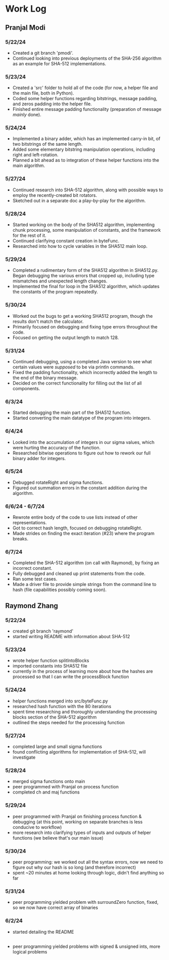 # Work Log

## Pranjal Modi

### 5/22/24

- Created a git branch 'pmodi'.
- Continued looking into previous deployments of the SHA-256 algorithm as an example for SHA-512 implementations.

### 5/23/24

- Created a 'src' folder to hold all of the code (for now, a helper file and the main file, both in Python).
- Coded some helper functions regarding bitstrings, message padding, and zeros padding into the helper file.
- Finished entire message padding functionality (preparation of message *mainly* done).

### 5/24/24

- Implemented a binary adder, which has an implemented carry-in bit, of two bitstrings of the same length.
- Added some elementary bitstring manipulation operations, including right and left-rotation.
- Planned a bit ahead as to integration of these helper functions into the main algorithm.

### 5/27/24

- Continued research into SHA-512 algorithm, along with possible ways to employ the recently-created bit rotators.
- Sketched out in a separate doc a play-by-play for the algorithm.

### 5/28/24

- Started working on the body of the SHA512 algorithm, implementing chunk processing, some manipulation of constants, and the framework for the rest of it.
- Continued clarifying constant creation in byteFunc.
- Researched into how to cycle variables in the SHA512 main loop.

### 5/29/24

- Completed a rudimentary form of the SHA512 algorithm in SHA512.py. Began debugging the various errors that cropped up, including type mismatches and unexpected length changes.
- Implemented the final for loop in the SHA512 algorithm, which updates the constants of the program repeatedly.

### 5/30/24

- Worked out the bugs to get a working SHA512 program, though the results don't match the calculator.
- Primarily focused on debugging and fixing type errors throughout the code.
- Focused on getting the output length to match 128.

### 5/31/24

- Continued debugging, using a completed Java version to see what certain values were *supposed* to be via println commands.
- Fixed the padding functionality, which incorrectly added the length to the end of the binary message.
- Decided on the correct functionality for filling out the list of all components.

### 6/3/24

- Started debugging the main part of the SHA512 function.
- Started converting the main datatype of the program into integers.

### 6/4/24

- Looked into the accumulation of integers in our sigma values, which were hurting the accuracy of the function.
- Researched bitwise operations to figure out how to rework our full binary adder for integers.

### 6/5/24

- Debugged rotateRight and sigma functions.
- Figured out summation errors in the constant addition during the algorithm.

### 6/6/24 - 6/7/24

- Rewrote entire body of the code to use lists instead of other representations.
- Got to correct hash length, focused on debugging rotateRight.
- Made strides on finding the exact iteration (#23) where the program breaks.

### 6/7/24

- Completed the SHA-512 algorithm (on call with Raymond), by fixing an incorrect constant.
- Fully debugged and cleaned up print statements from the code.
- Ran some test cases.
- Made a driver file to provide simple strings from the command line to hash (file capabilities possibly coming soon).

## Raymond Zhang

### 5/22/24

- created git branch 'raymond'
- started writing README with information about SHA-512

### 5/23/24

- wrote helper function splitIntoBlocks
- imported constants into SHA512 file
- currently in the process of learning more about how the hashes are processed so that I can write the processBlock function

### 5/24/24

- helper functions merged into src/byteFunc.py
- researched hash function with the 80 iterations
- spent time researching and thoroughly understanding the processing blocks section of the SHA-512 algorithm
- outlined the steps needed for the processing function

### 5/27/24

- completed large and small sigma functions
- found conflicting algorithms for implementation of SHA-512, will investigate

### 5/28/24

- merged sigma functions onto main
- peer programmed with Pranjal on process function
- completed ch and maj functions

### 5/29/24

- peer programmed with Pranjal on finishing process function & debugging (at this point, working on separate branches is less conducive to workflow)
- more research into clarifying types of inputs and outputs of helper functions (we believe that's our main issue)

### 5/30/24 

- peer programming: we worked out all the syntax errors, now we need to figure out why our hash is so long (and therefore incorrect)
- spent ~20 minutes at home looking through logic, didn't find anything so far

### 5/31/24 

- peer programming yielded problem with surroundZero function, fixed, so we now have correct array of binaries

### 6/2/24

- started detailing the README

## 

- peer programming yielded problems with signed & unsigned ints, more logical problems